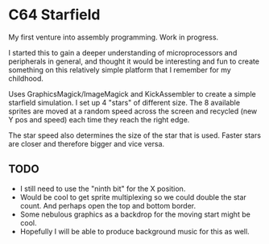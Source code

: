 C64 Starfield
=============

My first venture into assembly programming. Work in progress.

I started this to gain a deeper understanding of microprocessors and peripherals in general, and thought it would be interesting and fun to create something on this relatively simple platform that I remember for my childhood.

Uses GraphicsMagick/ImageMagick and KickAssembler to create a simple starfield simulation. I set up 4 "stars" of different size. The 8 available sprites are moved at a random speed across the screen and recycled (new Y pos and speed) each time they reach the right edge. 

The star speed also determines the size of the star that is used. Faster stars are closer and therefore bigger and vice versa.

TODO
----

* I still need to use the "ninth bit" for the X position.
* Would be cool to get sprite multiplexing so we could double the star count. And perhaps open the top and bottom border.
* Some nebulous graphics as a backdrop for the moving start might be cool.
* Hopefully I will be able to produce background music for this as well.


